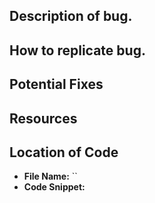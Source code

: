 ## Description of bug.
<!-- Provide a description of the bug and what problems it causes -->


## How to replicate bug.
<!-- Provide steps for replicating bug -->


## Potential Fixes
<!-- Provide potential ways of fixing the bug -->


## Resources
<!-- Provide resources such as screenshots, logs, etc -->


## Location of Code
<!-- Provide potential location of the code which causes the bug  -->
- **File Name:** ``
- **Code Snippet:** 
```py


```